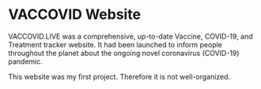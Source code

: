 # VACCOVID Website

VACCOVID.LIVE was a comprehensive, up-to-date Vaccine, COVID-19, and Treatment tracker website. It had been launched to inform people throughout the planet about the ongoing novel coronavirus (COVID-19) pandemic.

This website was my first project. Therefore it is not well-organized.